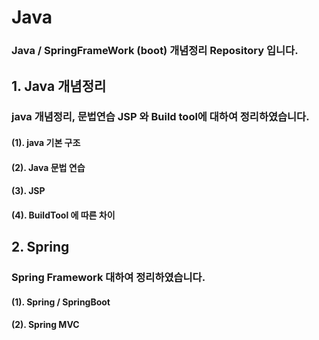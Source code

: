 # Java
### Java / SpringFrameWork (boot) 개념정리 Repository 입니다.

## 1. Java 개념정리 ##
### java 개념정리, 문법연습 JSP 와 Build tool에 대하여 정리하였습니다. ###
#### (1). java 기본 구조
#### (2). Java 문법 연습
#### (3). JSP
#### (4). BuildTool 에 따른 차이

## 2. Spring ##

### Spring Framework 대하여 정리하였습니다. ###
#### (1). Spring / SpringBoot
#### (2). Spring MVC